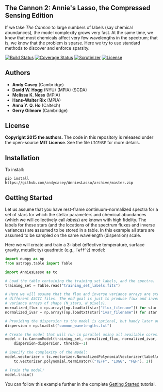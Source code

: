 ## The Cannon 2: Annie's Lasso, the Compressed Sensing Edition

If we take *The Cannon* to large numbers of labels (say chemical abundances),
the model complexity grows very fast.  At the same time, we know that most 
chemicals affect very few wavelengths in the spectrum; that is, we know that the 
problem is sparse.  Here we try to use standard methods to discover and enforce
 sparsity.

[![Build Status](https://img.shields.io/travis/andycasey/AnniesLasso/master.svg)](https://travis-ci.org/andycasey/AnniesLasso)
[![Coverage Status](https://img.shields.io/coveralls/andycasey/AnniesLasso/master.svg)](https://coveralls.io/github/andycasey/AnniesLasso?branch=master)
[![Scrutinizer](https://img.shields.io/scrutinizer/g/andycasey/AnniesLasso.svg?b=master)](https://scrutinizer-ci.com/g/andycasey/AnniesLasso/?branch=master)
[![License](https://img.shields.io/badge/license-MIT-blue.svg)](https://github.com/andycasey/AnniesLasso/blob/master/LICENSE)


## Authors
- **Andy Casey** (Cambridge)
- **David W. Hogg** (NYU) (MPIA) (SCDA)
- **Melissa K. Ness** (MPIA)
- **Hans-Walter Rix** (MPIA)
- **Anna Y. Q. Ho** (Caltech)
- **Gerry Gilmore** (Cambridge)


## License
**Copyright 2015 the authors**.
The code in this repository is released under the open-source **MIT License**.
See the file `LICENSE` for more details.


## Installation

To install:

``
pip install https://github.com/andycasey/AnniesLasso/archive/master.zip
``


## Getting Started

Let us assume that you have rest-frame continuum-normalized spectra for a set of
stars for which the stellar parameters and chemical abundances (which we will
collectively call *labels*) are known with high fidelity.  The labels for those
stars (and the locations of the spectrum fluxes and inverse variances) are
assumed to be stored in a table.  In this example all stars are assumed to be 
sampled on the same wavelength (dispersion) scale.


Here we will create and train a 3-label (effective temperature, surface gravity,
metallicity) quadratic (e.g., `Teff^2`) model:


````python
import numpy as np
from astropy.table import Table

import AnniesLasso as tc

# Load the table containing the training set labels, and the spectra.
training_set = Table.read("training_set_labels.fits")

# Here we will assume that the flux and inverse variance arrays are stored in
# different ASCII files. The end goal is just to produce flux and inverse
# variance arrays of shape (N_stars, N_pixels).
normalized_flux = np.array([np.loadtxt(star["flux_filename"]) for star in training_set])
normalized_ivar = np.array([np.loadtxt(star["ivar_filename"]) for star in training_set])

# Providing the dispersion to the model is optional, but handy later on.
dispersion = np.loadtxt("common_wavelengths.txt")

# Create the model that will run in parallel using all available cores.
model = tc.CannonModel(training_set, normalized_flux, normalized_ivar,
    dispersion=dispersion, threads=-1)

# Specify the complexity of the model:
model.vectorizer = tc.vectorizer.NormalizedPolynomialVectorizer(labelled_set,
    tc.vectorizer.polynomial.terminator(("TEFF", "LOGG", "FEH"), 2))

# Train the model!
model.train()
````

You can follow this example further in the complete [Getting Started](#) tutorial.